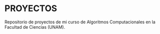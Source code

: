 # PROYECTOS
Repositorio de proyectos de mi curso de Algoritmos Computacionales en la Facultad de Ciencias (UNAM).
